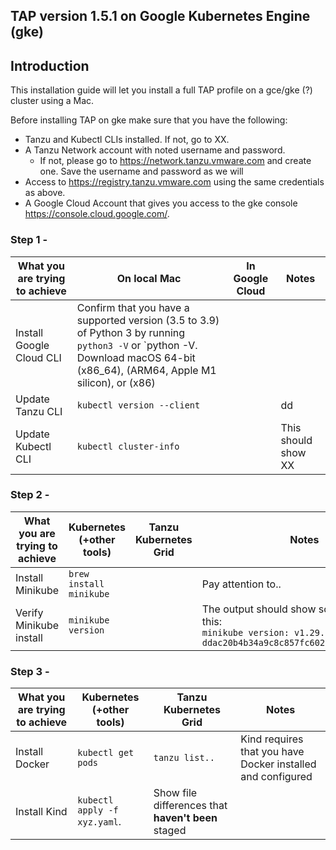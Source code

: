 ## TAP version 1.5.1 on Google Kubernetes Engine (gke)

## Introduction
This installation guide will let you install a full TAP profile on a gce/gke (?) cluster using a Mac.

Before installing TAP on gke make sure that you have the following:
* Tanzu and Kubectl CLIs installed. If not, go to XX.
* A Tanzu Network account with noted username and password.
  - If not, please go to https://network.tanzu.vmware.com and create one. Save the username and password as we will 
* Access to https://registry.tanzu.vmware.com using the same credentials as above.
* A Google Cloud Account that gives you access to the gke console https://console.cloud.google.com/.

### Step 1 - 
| What you are trying to achieve | On local Mac | In Google Cloud | Notes |
| --- | --- | --- | --- |
| Install Google Cloud CLI | Confirm that you have a supported version (3.5 to 3.9) of Python 3 by running `python3 -V` or `python -V. Download macOS 64-bit (x86_64), (ARM64, Apple M1 silicon), or (x86) |  |  |
| Update Tanzu CLI | `kubectl version --client` |  | dd |
| Update Kubectl CLI |`kubectl cluster-info`||This should show XX|

### Step 2 - 
| What you are trying to achieve | Kubernetes (+other tools) | Tanzu Kubernetes Grid | Notes |
| --- | --- | --- | --- |
| Install Minikube | `brew install minikube` |  | Pay attention to.. |
| Verify Minikube install | `minikube version` | | The output should show something like this:<br />`minikube version: v1.29.0 commit: ddac20b4b34a9c8c857fc602203b6ba2679794d3`|

### Step 3 - 
| What you are trying to achieve | Kubernetes (+other tools) | Tanzu Kubernetes Grid | Notes |
| --- | --- | --- | --- |
| Install Docker | `kubectl get pods` | `tanzu list..`| Kind requires that you have Docker installed and configured |
| Install Kind | `kubectl apply -f xyz.yaml`. | Show file differences that **haven't been** staged |
